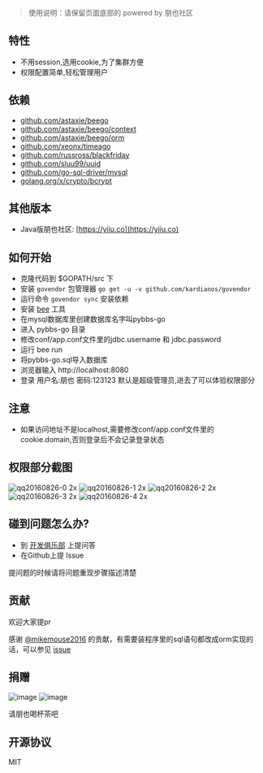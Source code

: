 > 使用说明：请保留页面底部的 powered by 朋也社区

## 特性

- 不用session,选用cookie,为了集群方便
- 权限配置简单,轻松管理用户

## 依赖

- [github.com/astaxie/beego](https://github.com/astaxie/beego)
- [github.com/astaxie/beego/context](https://github.com/astaxie/beego/context)
- [github.com/astaxie/beego/orm](https://github.com/astaxie/beego/orm)
- [github.com/xeonx/timeago](https://github.com/xeonx/timeago)
- [github.com/russross/blackfriday](https://github.com/russross/blackfriday)
- [github.com/sluu99/uuid](https://github.com/sluu99/uuid)
- [github.com/go-sql-driver/mysql](https://github.com/go-sql-driver/mysql)
- [golang.org/x/crypto/bcrypt](https://golang.org/x/crypto/bcrypt)

## 其他版本

- Java版朋也社区: [https://yiiu.co](https://yiiu.co)

## 如何开始

- 克隆代码到 $GOPATH/src 下
- 安装 `govendor` 包管理器 `go get -u -v github.com/kardianos/govendor`
- 运行命令 `govendor sync` 安装依赖
- 安装 [bee](https://github.com/beego/bee) 工具
- 在mysql数据库里创建数据库名字叫pybbs-go
- 进入 pybbs-go 目录
- 修改conf/app.conf文件里的jdbc.username 和 jdbc.password
- 运行 bee run
- 将pybbs-go.sql导入数据库
- 浏览器输入 http://localhost:8080
- 登录 用户名:朋也 密码:123123 默认是超级管理员,进去了可以体验权限部分

## 注意

- 如果访问地址不是localhost,需要修改conf/app.conf文件里的cookie.domain,否则登录后不会记录登录状态

## 权限部分截图

![qq20160826-0 2x](https://cloud.githubusercontent.com/assets/6915570/18008071/4e509d50-6bd9-11e6-8663-6e81af221079.png)
![qq20160826-1 2x](https://cloud.githubusercontent.com/assets/6915570/18008074/4e87322a-6bd9-11e6-9bd5-bab182846204.png)
![qq20160826-2 2x](https://cloud.githubusercontent.com/assets/6915570/18008072/4e6c3592-6bd9-11e6-9a8c-d66f9a2e2aba.png)
![qq20160826-3 2x](https://cloud.githubusercontent.com/assets/6915570/18008073/4e86cae2-6bd9-11e6-9208-bdcb371424d8.png)
![qq20160826-4 2x](https://cloud.githubusercontent.com/assets/6915570/18008075/4e917046-6bd9-11e6-9c43-322c85751d67.png)

## 碰到问题怎么办?

- 到 [开发俱乐部](https://17dev.club/) 上提问答
- 在Github上提 Issue

提问题的时候请将问题重现步骤描述清楚

## 贡献

欢迎大家提pr

感谢 [@mikemouse2016](https://github.com/mikemouse2016) 的贡献，有需要装程序里的sql语句都改成orm实现的话，可以参见 [issue](https://github.com/tomoya92/pybbs-go/issues/2)

## 捐赠

![image](https://cloud.githubusercontent.com/assets/6915570/18000010/9283d530-6bae-11e6-8c34-cd27060b9074.png)
![image](https://cloud.githubusercontent.com/assets/6915570/17999995/7c2a4db4-6bae-11e6-891c-4b6bc4f00f4b.png)

请朋也喝杯茶吧

## 开源协议

MIT
